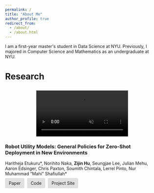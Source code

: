 ```yaml
---
permalink: /
title: "About Me"
author_profile: true
redirect_from: 
  - /about/
  - /about.html
---
```

I am a first-year master's student in Data Science at NYU. Previously, I majored in Computer Science and Mathematics as an undergraduate at NYU.


# Research
<div class="content">
    <video class="video" width="250" muted autoplay playsinline loop>
        <source src="files/robot-utility-models.mp4" type="video/mp4">
        Your browser does not support the video tag.
    </video>
    <div class="text-container">
        <h3>Robot Utility Models: General Policies for Zero-Shot Deployment in New Environments</h3>
        <p>Haritheja Etukuru*, Norihito Naka, <b>Zijin Hu</b>, Seungjae Lee, Julian Mehu, Aaron Edsinger, Chris Paxton, Soumith Chintala, Lerrel Pinto, Nur Muhammad “Mahi” Shafiullah*</p>
        <div>
            <a href="https://robotutilitymodels.com/mfiles/paper/Robot_Utility_Models.pdf" class="button">Paper</a>
            <a href="https://github.com/haritheja-e/robot-utility-models/" class="button">Code</a>
            <a href="https://robotutilitymodels.com" class="button">Project Site</a>
        </div>
    </div>
</div>

<style>
    .content {
        display: flex;
        align-items: flex-start;
        flex-direction: row;
        margin-top: 0; /* Remove extra margin on top */
    }

    .video {
        align-self: center; /* Align video vertically with text */
    }

    .text-container {
        margin-left: 20px;
        margin-top: 0; /* Remove margin-top to reduce space above the text */
    }

    .button-container {
        margin-top: 10px; /* Add space between text and buttons */
    }

    .button {
        padding: 8px 12px;
        background-color: #e0e0e0;
        text-decoration: none;
        margin-right: 5px;
        border-radius: 3px;
        margin-bottom: 10px; /* Add space below each button */
    }

    /* For smaller screens or portrait mode */
    @media (max-width: 600px), (orientation: portrait) {
        .content {
            flex-direction: column;
            align-items: center;
        }

        .video {
            margin-top: 10px;
            margin-bottom: 0px; /* Add more space below the video in portrait */
            width: 300px;
        }

        .text-container {
            margin-left: 0;
            margin-top: 0px;
            margin-bottom: 50px; /* Add extra space below the text container */
        }

        .button-container {
            margin-top: 20px; /* Add more space between text and buttons */
        }
    }
</style>
